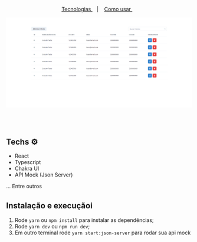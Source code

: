 <p align="center">
  <a href="#techs"> Tecnologias </a>&nbsp;&nbsp;&nbsp;|&nbsp;&nbsp;&nbsp;
  <a href="#run"> Como usar </a>&nbsp;&nbsp;&nbsp;
</p>

<p align="center">
  <img src="./.github/screen.png" alt="page img">
</p>

<br /><br />

## Techs ​⚙ ​<a name="techs" />

- React
- Typescript
- Chakra UI
- API Mock (Json Server)

... Entre outros

## Instalação e execução ​ℹ️ ​<a name="run" />

1. Rode `yarn` ou `npm install` para instalar as dependências;
2. Rode `yarn dev` ou `npm run dev`;
3. Em outro terminal rode `yarn start:json-server` para rodar sua api mock
